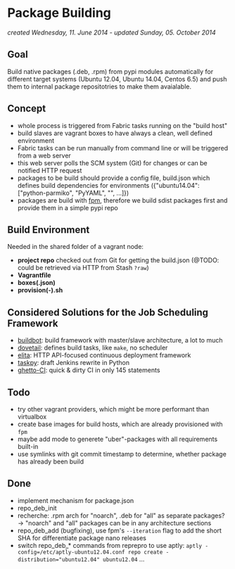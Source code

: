 Package Building
================
*created Wednesday, 11. June 2014 - updated Sunday, 05. October 2014*

## Goal

Build native packages (.deb, .rpm) from pypi modules automatically for different target systems (Ubuntu 12.04, Ubuntu 14.04, Centos 6.5) and push them to internal package repositotries to make them avaialable.

## Concept

- whole process is triggered from Fabric tasks running on the "build host"
- build slaves are vagrant boxes to have always a clean, well defined environment
- Fabric tasks can be run manually from command line or will be triggered from a web server
- this web server polls the SCM system (Git) for changes or can be notified HTTP request
- packages to be build should provide a config file, build.json which defines build dependencies for environments ({"ubuntu14.04": ["python-parmiko", "PyYAML", "", ...]})
- packages are build with [fpm](https://github.com/jordansissel/fpm), therefore we build sdist packages first and provide them in a simple pypi repo

## Build Environment
Needed in the shared folder of a vagrant node:

- **project repo** checked out from Git for getting the build.json (@TODO: could be retrieved via HTTP from Stash `?raw`)
- **Vagrantfile**
- **boxes(.json)**
- **provision(-<boxname>).sh**

## Considered Solutions for the Job Scheduling Framework

- [buildbot](http://buildbot.net/): build framework with master/slave architecture, a lot to much
- [dovetail](http://www.aviser.asia/dovetail/): defines build tasks, like `make`, no scheduler
- [elita](https://elita.io/): HTTP API-focused continuous deployment framework
- [taskpy](https://github.com/jakecoffman/taskpy): draft Jenkins rewrite in Python
- [ghetto-CI](http://miohtama.github.io/vvv/tools/ghetto.html): quick & dirty CI in only 145 statements

## Todo

- try other vagrant providers, which might be more performant than virtualbox
- create base images for build hosts, which are already provisioned with `fpm`
- maybe add mode to generete "uber"-packages with all requirements built-in
- use symlinks with git commit timestamp to determine, whether package has already been build

## Done

- implement mechanism for package.json
- repo_deb_init
- recherche: .rpm arch for "noarch", .deb for "all" as separate packages? -> "noarch" and "all" packages can be in any architecture sections
- repo_deb_add (bugfixing), use fpm's `--iteration` flag to add the short SHA for differentiate package nano releases
- switch repo_deb_* commands from reprepro to use aptly:
`aptly -config=/etc/aptly-ubuntu12.04.conf repo create -distribution="ubuntu12.04" ubuntu12.04` ...
